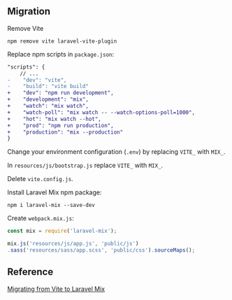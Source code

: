 ## Migration

Remove Vite

```
npm remove vite laravel-vite-plugin
```

Replace npm scripts in ```package.json```:

```diff
"scripts": {
    // ...
-    "dev": "vite",
-    "build": "vite build"
+    "dev": "npm run development",
+    "development": "mix",
+    "watch": "mix watch",
+    "watch-poll": "mix watch -- --watch-options-poll=1000",
+    "hot": "mix watch --hot",
+    "prod": "npm run production",
+    "production": "mix --production"
}
```

Change your environment configuration (```.env```) by replacing ```VITE_``` with ```MIX_```.

In ```resources/js/bootstrap.js``` replace ```VITE_``` with ```MIX_```.

Delete ```vite.config.js```.

Install Laravel Mix npm package:
```
npm i laravel-mix --save-dev
```

Create ```webpack.mix.js```:

```js
const mix = require('laravel-mix');

mix.js('resources/js/app.js', 'public/js')
.sass('resources/sass/app.scss', 'public/css').sourceMaps();
```

## Reference

[Migrating from Vite to Laravel Mix](https://github.com/laravel/vite-plugin/blob/main/UPGRADE.md#migrating-from-vite-to-laravel-mix)
